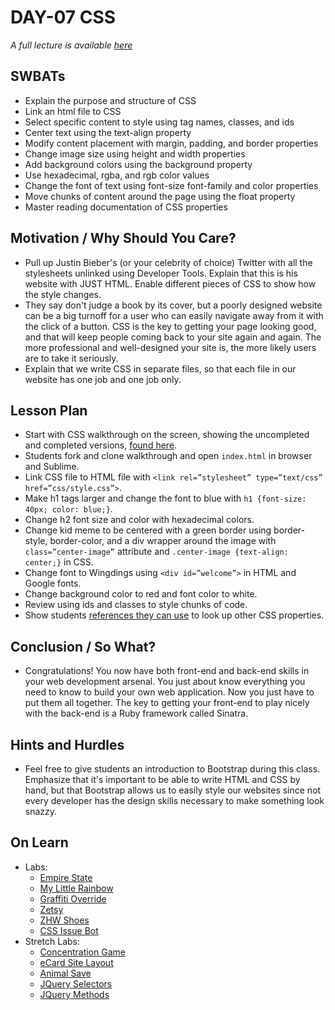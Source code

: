 # DAY-07 CSS 

_A full lecture is available [here](LECTURE.md)_

## SWBATs
+ Explain the purpose and structure of CSS
+ Link an html file to CSS
+ Select specific content to style using tag names, classes, and ids
+ Center text using the text-align property
+ Modify content placement with margin, padding, and border properties
+ Change image size using height and width properties
+ Add background colors using the background property
+ Use hexadecimal, rgba, and rgb color values
+ Change the font of text using font-size font-family and color properties
+ Move chunks of content around the page using the float property
+ Master reading documentation of CSS properties

## Motivation / Why Should You Care?
+ Pull up Justin Bieber's (or your celebrity of choice) Twitter with all the stylesheets unlinked using Developer Tools. Explain that this is his website with JUST HTML. Enable different pieces of CSS to show how the style changes.
+ They say don't judge a book by its cover, but a poorly designed website can be a big turnoff for a user who can easily navigate away from it with the click of a button. CSS is the key to getting your page looking good, and that will keep people coming back to your site again and again. The more professional and well-designed your site is, the more likely users are to take it seriously.
+ Explain that we write CSS in separate files, so that each file in our website has one job and one job only.

## Lesson Plan
+ Start with CSS walkthrough on the screen, showing the uncompleted and completed versions, [found here](https://GitHub.com/learn-co-curriculum/css-walkthrough-hs).
+ Students fork and clone walkthrough and open `index.html` in browser and Sublime.
+ Link CSS file to HTML file with `<link rel=”stylesheet” type=”text/css” href=”css/style.css”>`.
+ Make h1 tags larger and change the font to blue with `h1 {font-size: 40px; color: blue;}`.
+ Change h2 font size and color with hexadecimal colors.
+ Change kid meme to be centered with a green border using border-style, border-color, and a div wrapper around the image with `class=”center-image”` attribute and `.center-image {text-align: center;}` in CSS.
+ Change font to Wingdings using `<div id=”welcome”>` in HTML and Google fonts.
+ Change background color to red and font color to white.
+ Review using ids and classes to style chunks of code.
+ Show students [references they can use](https://developer.mozilla.org/en-US/docs/Web/CSS/Reference) to look up other CSS properties.

## Conclusion / So What?
+ Congratulations! You now have both front-end and back-end skills in your web development arsenal. You just about know everything you need to know to build your own web application. Now you just have to put them all together. The key to getting your front-end to play nicely with the back-end is a Ruby framework called Sinatra.

## Hints and Hurdles
+ Feel free to give students an introduction to Bootstrap during this class. Emphasize that it's important to be able to write HTML and CSS by hand, but that Bootstrap allows us to easily style our websites since not every developer has the design skills necessary to make something look snazzy.

## On Learn
+ Labs:
  + [Empire State](https://GitHub.com/learn-co-curriculum/hs-empire-state-css-challenge)
  + [My Little Rainbow](https://GitHub.com/learn-co-curriculum/hs-my-little-rainbow) 
  + [Graffiti Override](https://GitHub.com/learn-co-curriculum/hs-css-graffiti-override)
  + [Zetsy](https://GitHub.com/learn-co-curriculum/hs-zetsy)
  + [ZHW Shoes](https://GitHub.com/learn-co-curriculum/hs-zhw-shoes-layout)
  + [CSS Issue Bot](https://GitHub.com/learn-co-curriculum/css-issue-bot-9000)
+ Stretch Labs:
  + [Concentration Game](https://GitHub.com/learn-co-curriculum/fe-concentration-game)
  + [eCard Site Layout](https://GitHub.com/learn-co-curriculum/ecard-site-layout)
  + [Animal Save](https://GitHub.com/learn-co-curriculum/animal-save)
  + [JQuery Selectors](https://GitHub.com/learn-co-curriculum/fe-jquery-exploring-selectors)
  + [JQuery Methods](https://GitHub.com/learn-co-curriculum/fe-jquery-exploring-methods)
  
  
